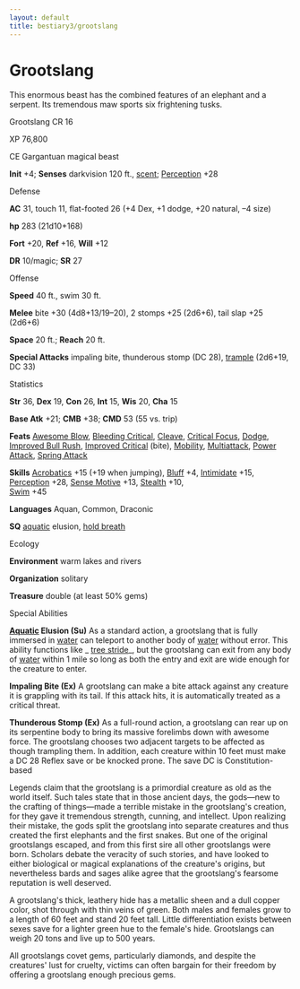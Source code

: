 ```yaml
---
layout: default
title: bestiary3/grootslang
---
```

# Grootslang

This enormous beast has the combined features of an elephant and a serpent. Its tremendous maw sports six frightening tusks.

Grootslang CR 16

XP 76,800

CE Gargantuan magical beast

**Init** +4; **Senses** darkvision 120 ft., [scent](monster_dir/universalMonsterRules#_scent); [Perception](skills/perception#_perception) +28

Defense

**AC** 31, touch 11, flat-footed 26 (+4 Dex, +1 dodge, +20 natural, –4 size)

**hp** 283 (21d10+168)

**Fort** +20, **Ref** +16, **Will** +12

**DR** 10/magic; **SR** 27

Offense

**Speed** 40 ft., swim 30 ft.

**Melee** bite +30 (4d8+13/19–20), 2 stomps +25 (2d6+6), tail slap +25 (2d6+6)

**Space** 20 ft.; **Reach** 20 ft.

**Special Attacks** impaling bite, thunderous stomp (DC 28), [trample](monster_dir/universalMonsterRules#_trample) (2d6+19, DC 33)

Statistics

**Str** 36, **Dex** 19, **Con** 26, **Int** 15, **Wis** 20, **Cha** 15

**Base Atk** +21; **CMB** +38; **CMD** 53 (55 vs. trip)

**Feats** [Awesome Blow](monsters/monsterFeats#_awesome-blow), [Bleeding Critical](feats#_bleeding-critical), [Cleave](feats#_cleave), [Critical Focus](feats#_critical-focus), [Dodge](feats#_dodge), [Improved Bull Rush](feats#_improved-bull-rush), [Improved Critical](feats#_improved-critical) (bite), [Mobility](feats#_mobility), [Multiattack](monster_dir/monsterFeats#_multiattack), [Power Attack](feats#_power-attack), [Spring Attack](feats#_spring-attack)

**Skills** [Acrobatics](skills/acrobatics#_acrobatics) +15 (+19 when jumping), [Bluff](skill_dir/bluff#_bluff) +4, [Intimidate](skills/intimidate#_intimidate) +15, [Perception](skill_dir/perception#_perception) +28, [Sense Motive](skills/senseMotive#_sense-motive) +13, [Stealth](skill_dir/stealth#_stealth) +10,   
 [Swim](skills/swim#_swim) +45

**Languages** Aquan, Common, Draconic

**SQ** [aquatic](monster_dir/creatureTypes#_aquatic-subtype) elusion, [hold breath](monsters/universalMonsterRules#_hold-breath)

Ecology

**Environment** warm lakes and rivers

**Organization** solitary

**Treasure** double (at least 50% gems)

Special Abilities

**[Aquatic](monster_dir/creatureTypes#_aquatic-subtype) Elusion (Su)** As a standard action, a grootslang that is fully immersed in [water](monsters/creatureTypes#_water-subtype) can teleport to another body of [water](monster_dir/creatureTypes#_water-subtype) without error. This ability functions like _ [tree stride](spells/treeStride#_tree-stride)_, but the grootslang can exit from any body of [water](monster_dir/creatureTypes#_water-subtype) within 1 mile so long as both the entry and exit are wide enough for the creature to enter.

**Impaling Bite (Ex)** A grootslang can make a bite attack against any creature it is grappling with its tail. If this attack hits, it is automatically treated as a critical threat.

**Thunderous Stomp (Ex)** As a full-round action, a grootslang can rear up on its serpentine body to bring its massive forelimbs down with awesome force. The grootslang chooses two adjacent targets to be affected as though trampling them. In addition, each creature within 10 feet must make a DC 28 Reflex save or be knocked prone. The save DC is Constitution-based

Legends claim that the grootslang is a primordial creature as old as the world itself. Such tales state that in those ancient days, the gods—new to the crafting of things—made a terrible mistake in the grootslang's creation, for they gave it tremendous strength, cunning, and intellect. Upon realizing their mistake, the gods split the grootslang into separate creatures and thus created the first elephants and the first snakes. But one of the original grootslangs escaped, and from this first sire all other grootslangs were born. Scholars debate the veracity of such stories, and have looked to either biological or magical explanations of the creature's origins, but nevertheless bards and sages alike agree that the grootslang's fearsome reputation is well deserved.

A grootslang's thick, leathery hide has a metallic sheen and a dull copper color, shot through with thin veins of green. Both males and females grow to a length of 60 feet and stand 20 feet tall. Little differentiation exists between sexes save for a lighter green hue to the female's hide. Grootslangs can weigh 20 tons and live up to 500 years.

All grootslangs covet gems, particularly diamonds, and despite the creatures' lust for cruelty, victims can often bargain for their freedom by offering a grootslang enough precious gems.

